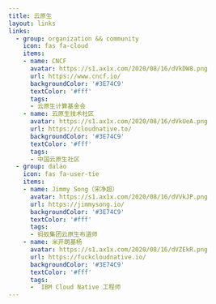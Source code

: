 ```yaml
---
title: 云原生
layout: links
links:
  - group: organization && community
    icon: fas fa-cloud
    items:
    - name: CNCF
      avatar: https://s1.ax1x.com/2020/08/16/dVkDW8.png
      url: https://www.cncf.io/
      backgroundColor: '#3E74C9'
      textColor: '#fff'
      tags:
      - 云原生计算基金会
    - name: 云原生技术社区
      avatar: https://s1.ax1x.com/2020/08/16/dVkUeA.png
      url: https://cloudnative.to/
      backgroundColor: '#3E74C9'
      textColor: '#fff'
      tags:
      - 中国云原生社区
  - group: dalao
    icon: fas fa-user-tie
    items:
    - name: Jimmy Song（宋净超）
      avatar: https://s1.ax1x.com/2020/08/16/dVVkJP.png
      url: https://jimmysong.io/
      backgroundColor: '#3E74C9'
      textColor: '#fff'
      tags:
      - 蚂蚁集团云原生布道师
    - name: 米开朗基杨
      avatar: https://s1.ax1x.com/2020/08/16/dVZEkR.png
      url: https://fuckcloudnative.io/
      backgroundColor: '#3E74C9'
      textColor: '#fff'
      tags:
      -  IBM Cloud Native 工程师
---
```


